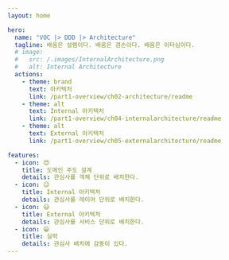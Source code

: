 ```yaml
---
layout: home

hero:
  name: "VOC |> DDD |> Architecture"
  tagline: 배움은 설렘이다. 배움은 겸손이다. 배움은 이타심이다.
  # image:
  #   src: /.images/InternalArchitecture.png
  #   alt: Internal Architecture
  actions:
    - theme: brand
      text: 아키텍처
      link: /part1-overview/ch02-architecture/readme
    - theme: alt
      text: Internal 아키텍처
      link: /part1-overview/ch04-internalarchitecture/readme
    - theme: alt
      text: External 아키텍처
      link: /part1-overview/ch05-externalarchitecture/readme

features:
  - icon: 😍
    title: 도메인 주도 설계
    details: 관심사를 객체 단위로 배치한다.
  - icon: 😉
    title: Internal 아키텍처
    details: 관심사를 레이어 단위로 배치한다.
  - icon: 😃
    title: External 아키텍처
    details: 관심사를 서비스 단위로 배치한다.
  - icon: 😁
    title: 실력
    details: 관심사 배치에 감동이 있다.
---
```


